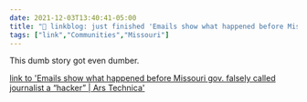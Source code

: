 ```yaml
---
date: 2021-12-03T13:40:41-05:00
title: "🔗 linkblog: just finished 'Emails show what happened before Missouri gov. falsely called journalist a “hacker” | Ars Technica'"
tags: ["link","Communities","Missouri"]
---
```

This dumb story got even dumber.
 
[link to 'Emails show what happened before Missouri gov. falsely called journalist a “hacker” | Ars Technica'](https://arstechnica.com/tech-policy/2021/12/missouri-planned-to-thank-security-journalist-before-governor-called-him-a-hacker/)
